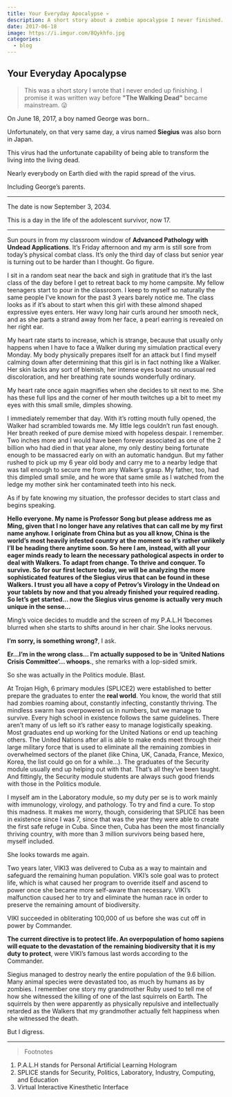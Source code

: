 ```yaml
---
title: Your Everyday Apocalypse 💀
description: A short story about a zombie apocalypse I never finished.
date: 2017-06-18
image: https://i.imgur.com/8Qykhfo.jpg
categories:
  - blog
---
```


## Your Everyday Apocalypse

> This was a short story I wrote that I never ended up finishing. I promise it was written way before **"The Walking Dead"** became mainstream. 😜

On June 18, 2017, a boy named George was born..

Unfortunately, on that very same day, a virus named **Siegius** was also born in Japan.

This virus had the unfortunate capability of being able to transform the living into the living dead.

Nearly everybody on Earth died with the rapid spread of the virus.

Including George’s parents.

---

The date is now September 3, 2034.

This is a day in the life of the adolescent survivor, now 17.

---

Sun pours in from my classroom window of **Advanced Pathology with Undead Applications**. It’s Friday afternoon and my arm is still sore from today’s physical combat class. It’s only the third day of class but senior year is turning out to be harder than I thought. Go figure.

I sit in a random seat near the back and sigh in gratitude that it’s the last class of the day before I get to retreat back to my home campsite. My fellow teenagers start to pour in the classroom. I keep to myself so naturally the same people I’ve known for the past 3 years barely notice me. The class looks as if it’s about to start when this girl with these almond shaped expressive eyes enters. Her wavy long hair curls around her smooth neck, and as she parts a strand away from her face, a pearl earring is revealed on her right ear.

My heart rate starts to increase, which is strange, because that usually only happens when I have to face a Walker during my simulation practical every Monday. My body physically prepares itself for an attack but I find myself calming down after determining that this girl is in fact nothing like a Walker. Her skin lacks any sort of blemish, her intense eyes boast no unusual red discoloration, and her breathing rate sounds wonderfully ordinary.

My heart rate once again magnifies when she decides to sit next to me. She has these full lips and the corner of her mouth twitches up a bit to meet my eyes with this small smile, dimples showing.

I immediately remember that day. With it’s rotting mouth fully opened, the Walker had scrambled towards me. My little legs couldn’t run fast enough. Her breath reeked of pure demise mixed with hopeless despair. I remember. Two inches more and I would have been forever associated as one of the 2 billion who had died in that year alone, my only destiny being fortunate enough to be massacred early on with an automatic handgun. But my father rushed to pick up my 6 year old body and carry me to a nearby ledge that was tall enough to secure me from any Walker’s grasp. My father, too, had this dimpled small smile, and he wore that same smile as I watched from the ledge my mother sink her contaminated teeth into his neck.

As if by fate knowing my situation, the professor decides to start class and begins speaking.

**Hello everyone. My name is Professor Song but please address me as Ming, given that I no longer have any relatives that can call me by my first name anyhow. I originate from China but as you all know, China is the world’s most heavily infested country at the moment so it’s rather unlikely I’ll be heading there anytime soon. So here I am, instead, with all your eager minds ready to learn the necessary pathological aspects in order to deal with Walkers. To adapt from change. To thrive and conquer. To survive. So for our first lecture today, we will be analyzing the more sophisticated features of the Siegius virus that can be found in these Walkers. I trust you all have a copy of Petrov’s Virology in the Undead on your tablets by now and that you already finished your required reading. So let’s get started... now the Siegius virus genome is actually very much unique in the sense...**

Ming’s voice decides to muddle and the screen of my P.A.L.H 1becomes blurred when she starts to shifts around in her chair. She looks nervous.

**I’m sorry, is something wrong?**, I ask.

**Er...I’m in the wrong class... I’m actually supposed to be in ‘United Nations Crisis Committee’... whoops.**, she remarks with a lop-sided smirk.

So she was actually in the Politics module. Blast.

At Trojan High, 6 primary modules (SPLICE2) were established to better prepare the graduates to enter the **real world**. You know, the world that still had zombies roaming about, constantly infecting, constantly thriving. The mindless swarm has overpowered us in numbers, but we manage to survive. Every high school in existence follows the same guidelines. There aren’t many of us left so it’s rather easy to manage logistically speaking. Most graduates end up working for the United Nations or end up teaching others. The United Nations after all is able to make ends meet through their large military force that is used to eliminate all the remaining zombies in overwhelmed sectors of the planet (like China, UK, Canada, France, Mexico, Korea, the list could go on for a while...). The graduates of the Security module usually end up helping out with that. That’s all they’ve been taught. And fittingly, the Security module students are always such good friends with those in the Politics module.

I myself am in the Laboratory module, so my duty per se is to work mainly with immunology, virology, and pathology. To try and find a cure. To stop this madness. It makes me worry, though, considering that SPLICE has been in existence since I was 7, since that was the year they were able to create the first safe refuge in Cuba. Since then, Cuba has been the most financially thriving country, with more than 3 million survivors being based here, myself included.

She looks towards me again.

Two years later, VIKI3 was delivered to Cuba as a way to maintain and safeguard the remaining human population. VIKI’s sole goal was to protect life, which is what caused her program to override itself and ascend to power once she became more self-aware than necessary. VIKI’s malfunction caused her to try and eliminate the human race in order to preserve the remaining amount of biodiversity.

VIKI succeeded in obliterating 100,000 of us before she was cut off in power by Commander.

**The current directive is to protect life. An overpopulation of homo sapiens will equate to the devastation of the remaining biodiversity that it is my duty to protect**, were VIKI’s famous last words according to the Commander.

Siegius managed to destroy nearly the entire population of the 9.6 billion. Many animal species were devastated too, as much by humans as by zombies. I remember one story my grandmother Ruby used to tell me of how she witnessed the killing of one of the last squirrels on Earth. The squirrels by then were apparently as physically repulsive and intellectually retarded as the Walkers that my grandmother actually felt happiness when she witnessed the death.

But I digress.

---

> Footnotes

1.  P.A.L.H stands for Personal Artificial Learning Hologram
2.  SPLICE stands for Security, Politics, Laboratory, Industry, Computing, and Education
3.  Virtual Interactive Kinesthetic Interface

